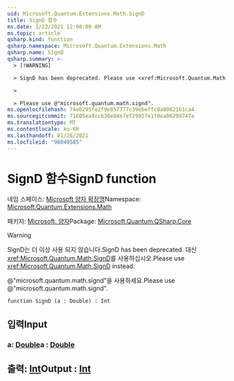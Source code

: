 ```yaml
---
uid: Microsoft.Quantum.Extensions.Math.SignD
title: SignD 함수
ms.date: 1/23/2021 12:00:00 AM
ms.topic: article
qsharp.kind: function
qsharp.namespace: Microsoft.Quantum.Extensions.Math
qsharp.name: SignD
qsharp.summary: >-
  > [!WARNING]

  > SignD has been deprecated. Please use <xref:Microsoft.Quantum.Math.SignD> instead.

  >

  > Please use @"microsoft.quantum.math.signd".
ms.openlocfilehash: 74eb295fe2f9e857777c39ebeffc8a80621b1ca4
ms.sourcegitcommit: 71605ea9cc630e84e7ef29027e1f0ea06299747e
ms.translationtype: MT
ms.contentlocale: ko-KR
ms.lasthandoff: 01/26/2021
ms.locfileid: "98849585"
---
```

# <a name="signd-function"></a><span data-ttu-id="ebe24-102">SignD 함수</span><span class="sxs-lookup"><span data-stu-id="ebe24-102">SignD function</span></span>

<span data-ttu-id="ebe24-103">네임 스페이스: [Microsoft 양자 확장명](xref:Microsoft.Quantum.Extensions.Math)</span><span class="sxs-lookup"><span data-stu-id="ebe24-103">Namespace: [Microsoft.Quantum.Extensions.Math](xref:Microsoft.Quantum.Extensions.Math)</span></span>

<span data-ttu-id="ebe24-104">패키지: [Microsoft. 양자](https://nuget.org/packages/Microsoft.Quantum.QSharp.Core)</span><span class="sxs-lookup"><span data-stu-id="ebe24-104">Package: [Microsoft.Quantum.QSharp.Core](https://nuget.org/packages/Microsoft.Quantum.QSharp.Core)</span></span>


> [!WARNING]
> <span data-ttu-id="ebe24-105">SignD는 더 이상 사용 되지 않습니다.</span><span class="sxs-lookup"><span data-stu-id="ebe24-105">SignD has been deprecated.</span></span> <span data-ttu-id="ebe24-106">대신 <xref:Microsoft.Quantum.Math.SignD>를 사용하십시오.</span><span class="sxs-lookup"><span data-stu-id="ebe24-106">Please use <xref:Microsoft.Quantum.Math.SignD> instead.</span></span>
>
> <span data-ttu-id="ebe24-107">@"microsoft.quantum.math.signd"을 사용하세요.</span><span class="sxs-lookup"><span data-stu-id="ebe24-107">Please use @"microsoft.quantum.math.signd".</span></span>



```qsharp
function SignD (a : Double) : Int
```


## <a name="input"></a><span data-ttu-id="ebe24-108">입력</span><span class="sxs-lookup"><span data-stu-id="ebe24-108">Input</span></span>

### <a name="a--double"></a><span data-ttu-id="ebe24-109">a: [Double](xref:microsoft.quantum.lang-ref.double)</span><span class="sxs-lookup"><span data-stu-id="ebe24-109">a : [Double](xref:microsoft.quantum.lang-ref.double)</span></span>





## <a name="output--int"></a><span data-ttu-id="ebe24-110">출력: [Int](xref:microsoft.quantum.lang-ref.int)</span><span class="sxs-lookup"><span data-stu-id="ebe24-110">Output : [Int](xref:microsoft.quantum.lang-ref.int)</span></span>

